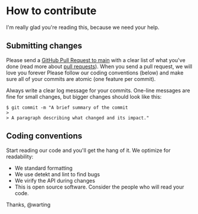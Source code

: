 # How to contribute

I'm really glad you're reading this, because we need your help.

## Submitting changes

Please send a [GitHub Pull Request to main](https://github.com/warting/android-signaturepad/tree/main) with a clear list of what you've done (read more about [pull requests](https://docs.github.com/en/github/collaborating-with-pull-requests/proposing-changes-to-your-work-with-pull-requests/about-pull-requests)). When you send a pull request, we will love you forever Please follow our coding conventions (below) and make sure all of your commits are atomic (one feature per commit).

Always write a clear log message for your commits. One-line messages are fine for small changes, but bigger changes should look like this:

    $ git commit -m "A brief summary of the commit
    > 
    > A paragraph describing what changed and its impact."

## Coding conventions

Start reading our code and you'll get the hang of it. We optimize for readability:

  * We standard formatting
  * We use detekt and lint to find bugs
  * We virify the API during changes
  * This is open source software. Consider the people who will read your code.

Thanks,
@warting
